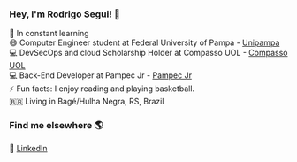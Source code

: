 
### Hey, I'm Rodrigo Segui! 👋

🔭 In constant learning <br>
😄  Computer Engineer student at Federal University of Pampa - [Unipampa](https://unipampa.edu.br/)<br>
💻 DevSecOps and cloud Scholarship Holder at Compasso UOL - [Compasso UOL](https://compassouol.com/)<br>
💻 Back-End Developer at Pampec Jr - [Pampec Jr](https://pampecjr.com/)<br>
⚡ Fun facts: I enjoy reading and playing basketball. <br>
🇧🇷 Living in Bagé/Hulha Negra, RS, Brazil <br>

### Find me elsewhere 🌎

🚀 [LinkedIn](https://www.linkedin.com/in/rodrigoasegui/) <br>
